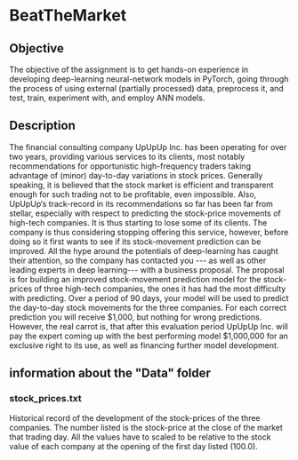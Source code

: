 # BeatTheMarket

## Objective

The objective of the assignment is to get hands-on experience in developing deep-learning
neural-network models in PyTorch, going through the process of using external (partially
processed) data, preprocess it, and test, train, experiment with, and employ ANN models.

## Description
The financial consulting company UpUpUp Inc. has been operating for over two years, providing various services to its clients, most notably recommendations for opportunistic high-frequency traders taking advantage of (minor) day-to-day variations in stock prices.
Generally speaking, it is believed that the stock market is efficient and transparent enough for such trading not to be profitable, even impossible. Also, UpUpUp‘s track-record in its recommendations so far has been far from stellar, especially with respect to predicting the stock-price movements of high-tech companies. It is thus starting to lose some of its clients.
The company is thus considering stopping offering this service, however, before doing so it
first wants to see if its stock-movement prediction can be improved. All the hype around the
potentials of deep-learning has caught their attention, so the company has contacted you ---
as well as other leading experts in deep learning--- with a business proposal.
The proposal is for building an improved stock-movement prediction model for the stock-
prices of three high-tech companies, the ones it has had the most difficulty with predicting.
Over a period of 90 days, your model will be used to predict the day-to-day stock
movements for the three companies. For each correct prediction you will receive $1,000,
but nothing for wrong predictions. However, the real carrot is, that after this evaluation
period UpUpUp Inc. will pay the expert coming up with the best performing model
$1,000,000 for an exclusive right to its use, as well as financing further model development.

## information about the "Data" folder

### stock_prices.txt
Historical record of the development of the stock-prices of the three companies. The number listed is the stock-price at the close of the market that trading day. All the values have to scaled to be relative to the stock value of each company at the opening of the first day listed (100.0).
